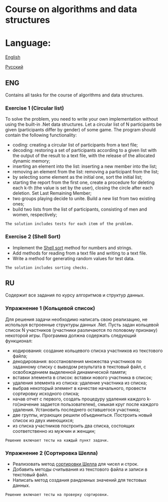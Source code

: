 # Course on algorithms and data structures
# Language:
[English](https://github.com/l0w0l-Y/algorithms-and-data-structures-course/edit/main/README.md#eng)

[Русский](https://github.com/l0w0l-Y/algorithms-and-data-structures-course/edit/main/README.md#ru)
## ENG
Contains all tasks for the course of algorithms and data structures.
### Exercise 1 (Circular list)
To solve the problem, you need to write your own implementation without using the built-in .Net data structures.
Let a circular list of N participants be given (participants differ by gender) of some game. The program should contain the following functionality:
* coding: creating a circular list of participants from a text file;
* decoding: restoring a set of participants according to a given list with the output of the result to a text file, with the release of the allocated dynamic memory;
* inserting an element into the list: inserting a new member into the list;
* removing an element from the list: removing a participant from the list;
* by selecting some element as the initial one, sort the initial list;
* starting the report from the first one, create a procedure for deleting each k-th (the value is set by the user), closing the circle after each deletion. Set Last Remaining Member;
* two groups playing decide to unite. Build a new list from two existing ones;
* build two lists from the list of participants, consisting of men and women, respectively;

`The solution includes tests for each item of the problem.`

### Exercise 2 (Shell Sort)
* Implement the [Shell sort](https://en.wikipedia.org/wiki/Shellsort) method for numbers and strings.
* Add methods for reading from a text file and writing to a text file.
* Write a method for generating random values for test data.

`The solution includes sorting checks.`

## RU
Содержит все задания по курсу алгоритмов и структур данных.
### Упражнение 1 (Кольцевой список)
Для решения задачи необходимо написать свою реализацию, не используя встроенные структуры данных .Net.
Пусть задан кольцевой список N участников (участники различаются по половому признаку) некоторой игры. Программа должна содержать следующий функционал:
*	кодирования: создание кольцевого списка участников из текстового файла;
*	декодирования: восстановления множества участников по заданному списку с выводом результата в текстовый файл, с освобождением выделенной динамической памяти;
*	вставки элемента в список:  вставки нового участника в список;
*	удаления элемента из списка: удаление участника из списка;
*	выбрав некоторый элемент в качестве начального, провести сортировку исходного списка;
*	начав отчет с первого, создать процедуру удаления каждого k-го(значение задается пользователем), смыкая круг после каждого удаления. Установить последнего оставшегося участника;
*	две группы, играющих решили объединиться. Построить новый список из двух имеющихся; 
*	из списка участников построить два списка, состоящих соответственно из мужчин и женщин;

`Решение включает тесты на каждый пункт задачи.`
### Упражнение 2 (Сортировка Шелла)
* Реализовать метод [сортировки Шелла](https://ru.wikipedia.org/wiki/%D0%A1%D0%BE%D1%80%D1%82%D0%B8%D1%80%D0%BE%D0%B2%D0%BA%D0%B0_%D0%A8%D0%B5%D0%BB%D0%BB%D0%B0) для чисел и строк. 
* Добавить методы считывания из текстового файла и записи в текстовый файл.
* Написать метод создания рандомных значений для тестовых данных. 

`Решение включает тесты на проверку сортировки.`
